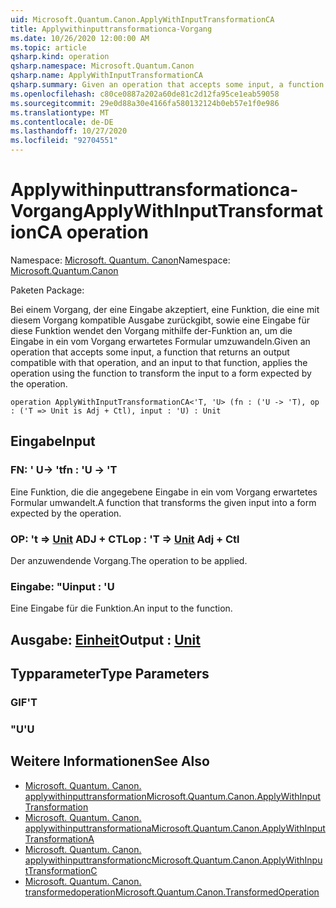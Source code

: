 ```yaml
---
uid: Microsoft.Quantum.Canon.ApplyWithInputTransformationCA
title: Applywithinputtransformationca-Vorgang
ms.date: 10/26/2020 12:00:00 AM
ms.topic: article
qsharp.kind: operation
qsharp.namespace: Microsoft.Quantum.Canon
qsharp.name: ApplyWithInputTransformationCA
qsharp.summary: Given an operation that accepts some input, a function that returns an output compatible with that operation, and an input to that function, applies the operation using the function to transform the input to a form expected by the operation.
ms.openlocfilehash: c80ce0887a202a60de81c2d12fa95ce1eab59058
ms.sourcegitcommit: 29e0d88a30e4166fa580132124b0eb57e1f0e986
ms.translationtype: MT
ms.contentlocale: de-DE
ms.lasthandoff: 10/27/2020
ms.locfileid: "92704551"
---
```

# <a name="applywithinputtransformationca-operation"></a><span data-ttu-id="6947e-102">Applywithinputtransformationca-Vorgang</span><span class="sxs-lookup"><span data-stu-id="6947e-102">ApplyWithInputTransformationCA operation</span></span>

<span data-ttu-id="6947e-103">Namespace: [Microsoft. Quantum. Canon](xref:Microsoft.Quantum.Canon)</span><span class="sxs-lookup"><span data-stu-id="6947e-103">Namespace: [Microsoft.Quantum.Canon](xref:Microsoft.Quantum.Canon)</span></span>

<span data-ttu-id="6947e-104">Paketen [](https://nuget.org/packages/)</span><span class="sxs-lookup"><span data-stu-id="6947e-104">Package: [](https://nuget.org/packages/)</span></span>


<span data-ttu-id="6947e-105">Bei einem Vorgang, der eine Eingabe akzeptiert, eine Funktion, die eine mit diesem Vorgang kompatible Ausgabe zurückgibt, sowie eine Eingabe für diese Funktion wendet den Vorgang mithilfe der-Funktion an, um die Eingabe in ein vom Vorgang erwartetes Formular umzuwandeln.</span><span class="sxs-lookup"><span data-stu-id="6947e-105">Given an operation that accepts some input, a function that returns an output compatible with that operation, and an input to that function, applies the operation using the function to transform the input to a form expected by the operation.</span></span>

```qsharp
operation ApplyWithInputTransformationCA<'T, 'U> (fn : ('U -> 'T), op : ('T => Unit is Adj + Ctl), input : 'U) : Unit
```


## <a name="input"></a><span data-ttu-id="6947e-106">Eingabe</span><span class="sxs-lookup"><span data-stu-id="6947e-106">Input</span></span>

### <a name="fn--u---t"></a><span data-ttu-id="6947e-107">FN: ' U-> 't</span><span class="sxs-lookup"><span data-stu-id="6947e-107">fn : 'U -> 'T</span></span>

<span data-ttu-id="6947e-108">Eine Funktion, die die angegebene Eingabe in ein vom Vorgang erwartetes Formular umwandelt.</span><span class="sxs-lookup"><span data-stu-id="6947e-108">A function that transforms the given input into a form expected by the operation.</span></span>


### <a name="op--t--unit-adj--ctl"></a><span data-ttu-id="6947e-109">OP: 't => [Unit](xref:microsoft.quantum.lang-ref.unit) ADJ + CTL</span><span class="sxs-lookup"><span data-stu-id="6947e-109">op : 'T => [Unit](xref:microsoft.quantum.lang-ref.unit) Adj + Ctl</span></span>

<span data-ttu-id="6947e-110">Der anzuwendende Vorgang.</span><span class="sxs-lookup"><span data-stu-id="6947e-110">The operation to be applied.</span></span>


### <a name="input--u"></a><span data-ttu-id="6947e-111">Eingabe: "U</span><span class="sxs-lookup"><span data-stu-id="6947e-111">input : 'U</span></span>

<span data-ttu-id="6947e-112">Eine Eingabe für die Funktion.</span><span class="sxs-lookup"><span data-stu-id="6947e-112">An input to the function.</span></span>



## <a name="output--unit"></a><span data-ttu-id="6947e-113">Ausgabe: [Einheit](xref:microsoft.quantum.lang-ref.unit)</span><span class="sxs-lookup"><span data-stu-id="6947e-113">Output : [Unit](xref:microsoft.quantum.lang-ref.unit)</span></span>



## <a name="type-parameters"></a><span data-ttu-id="6947e-114">Typparameter</span><span class="sxs-lookup"><span data-stu-id="6947e-114">Type Parameters</span></span>

### <a name="t"></a><span data-ttu-id="6947e-115">GIF</span><span class="sxs-lookup"><span data-stu-id="6947e-115">'T</span></span>


### <a name="u"></a><span data-ttu-id="6947e-116">"U</span><span class="sxs-lookup"><span data-stu-id="6947e-116">'U</span></span>



## <a name="see-also"></a><span data-ttu-id="6947e-117">Weitere Informationen</span><span class="sxs-lookup"><span data-stu-id="6947e-117">See Also</span></span>

- [<span data-ttu-id="6947e-118">Microsoft. Quantum. Canon. applywithinputtransformation</span><span class="sxs-lookup"><span data-stu-id="6947e-118">Microsoft.Quantum.Canon.ApplyWithInputTransformation</span></span>](xref:Microsoft.Quantum.Canon.ApplyWithInputTransformation)
- [<span data-ttu-id="6947e-119">Microsoft. Quantum. Canon. applywithinputtransformationa</span><span class="sxs-lookup"><span data-stu-id="6947e-119">Microsoft.Quantum.Canon.ApplyWithInputTransformationA</span></span>](xref:Microsoft.Quantum.Canon.ApplyWithInputTransformationA)
- [<span data-ttu-id="6947e-120">Microsoft. Quantum. Canon. applywithinputtransformationc</span><span class="sxs-lookup"><span data-stu-id="6947e-120">Microsoft.Quantum.Canon.ApplyWithInputTransformationC</span></span>](xref:Microsoft.Quantum.Canon.ApplyWithInputTransformationC)
- [<span data-ttu-id="6947e-121">Microsoft. Quantum. Canon. transformedoperation</span><span class="sxs-lookup"><span data-stu-id="6947e-121">Microsoft.Quantum.Canon.TransformedOperation</span></span>](xref:Microsoft.Quantum.Canon.TransformedOperation)